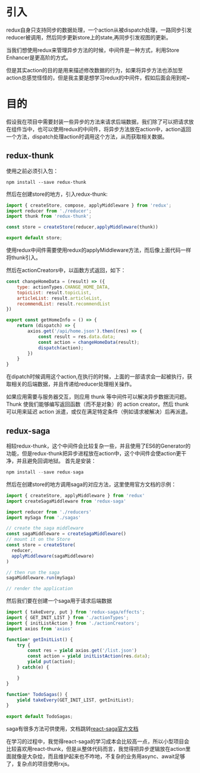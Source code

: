 # 引入
redux自身只支持同步的数据处理，一个action从被dispatch处理，一路同步引发reducer被调用，然后同步更新store上的state,再同步引发视图的更新。

当我们想使用redux来管理异步方法的时候，中间件是一种方式，利用Store Enhancer是更高阶的方式。

但是其实action的目的是用来描述修改数据的行为，如果将异步方法也添加至action总感觉怪怪的，但是我主要是想学习redux的中间件，假如后面会用到呢~

# 目的
假设我在项目中需要封装一些异步的方法来请求后端数据，我们除了可以把请求放在组件当中，也可以使用redux的中间件，将异步方法放在action中，action返回一个方法，dispatch处理action时调用这个方法，从而获取相关数据。

## redux-thunk
使用之前必须引入包：
```
npm install --save redux-thunk
```

然后在创建store的地方，引入redux-thunk:
```javaScript
import { createStore, compose, applyMiddleware } from 'redux';
import reducer from './reducer';
import thunk from 'redux-thunk';

const store = createStore(reducer,applyMiddleware(thunk))

export default store;
```

使用redux中间件需要使用redux的applyMiddleware方法，而后像上面代码一样将thunk引入。

然后在actionCreators中，以函数方式返回，如下：
```javaScript
const changeHomeData = (result) => ({
    type: actionTypes.CHANGE_HOME_DATA,
    topicList: result.topicList,
    articleList: result.articleList,
    recommendList: result.recommendList
})

export const getHomeInfo = () => {
    return (dispatch) => {
        axios.get('/api/home.json').then((res) => {
            const result = res.data.data;
            const action = changeHomeData(result);
            dispatch(action);
        })
    }
}
```
在dipatch时候调用这个action,在执行的时候，上面的一部请求会一起被执行，获取相关的后端数据，并且传递给reducer处理相关操作。

如果应用需要与服务器交互，则应用 thunk 等中间件可以解决异步数据流问题。Thunk 使我们能够编写返回函数（而不是对象）的 action creator。然后 thunk 可以用来延迟 action 派遣，或仅在满足特定条件（例如请求被解决）后再派遣。

## redux-saga
相较redux-thunk，这个中间件会比较复杂一些，并且使用了ES6的Generator的功能，但是redux-thunk把异步进程放在action中，这个中间件会使action更干净，并且避免回调地狱。
首先是安装：
```javaScript
npm install --save redux-saga
```
然后在创建store的地方调用saga的对应方法，这里使用官方文档的示例：
```javaScript
import { createStore, applyMiddleware } from 'redux'
import createSagaMiddleware from 'redux-saga'

import reducer from './reducers'
import mySaga from './sagas'

// create the saga middleware
const sagaMiddleware = createSagaMiddleware()
// mount it on the Store
const store = createStore(
  reducer,
  applyMiddleware(sagaMiddleware)
)

// then run the saga
sagaMiddleware.run(mySaga)

// render the application
```
然后我们要在创建一个saga用于请求后端数据
```javaScript
import { takeEvery, put } from 'redux-saga/effects';
import { GET_INIT_LIST } from './actionTypes';
import { initListAction } from './actionCreators';
import axios from 'axios'

function* getInitList() {
    try {
        const res = yield axios.get('/list.json')
        const action = yield initListAction(res.data);
        yield put(action);
    } catch(e) {

    }
}

function* TodoSagas() {
    yield takeEvery(GET_INIT_LIST, getInitList);
}
  
export default TodoSagas;
```

saga有很多方法可供使用，文档跳转<a title="url" href="https://redux-saga-in-chinese.js.org/">react-saga官方文档</a>

在学习的过程中，我觉得react-saga的学习成本会比较高一点，所以小型项目会比较喜欢用react-thunk，但是从整体代码而言，我觉得把异步逻辑放在action里面就像是大杂烩，而且维护起来也不咋地，不复杂的业务用async、await足够了，复杂点的项目使用rxjs。

